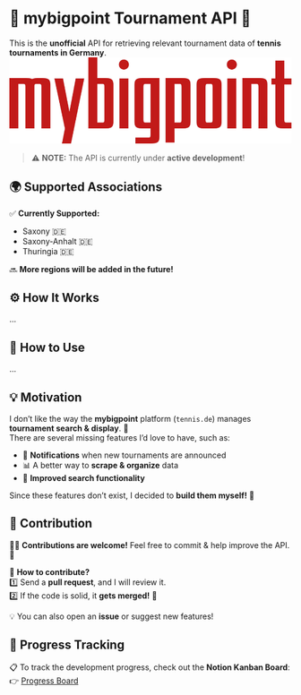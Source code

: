 # 🎾 mybigpoint Tournament API 🚀  
This is the **unofficial** API for retrieving relevant tournament data of **tennis tournaments in Germany**.  
![mybigpoint logo](https://github.com/alexiiko/mybigpoint-tournament-api/blob/main/mybigpointLogo.png)  

> ⚠️ **NOTE:** The API is currently under **active development**!  

## 🌍 Supported Associations  
✅ **Currently Supported:**  
- Saxony 🇩🇪  
- Saxony-Anhalt 🇩🇪  
- Thuringia 🇩🇪  

🔜 **More regions will be added in the future!**  

## ⚙️ How It Works  
...

## 📖 How to Use  
...

## 💡 Motivation  
I don’t like the way the **mybigpoint** platform (`tennis.de`) manages **tournament search & display**. 🧐  
There are several missing features I’d love to have, such as:  
- 🔔 **Notifications** when new tournaments are announced  
- 📊 A better way to **scrape & organize** data  
- 🚀 **Improved search functionality**  

Since these features don’t exist, I decided to **build them myself!** 💪  

## 🤝 Contribution  
👨‍💻 **Contributions are welcome!** Feel free to commit & help improve the API. 🚀  

🔹 **How to contribute?**  
1️⃣ Send a **pull request**, and I will review it.  
2️⃣ If the code is solid, it **gets merged!** 🎉  

💡 You can also open an **issue** or suggest new features!  

## 📌 Progress Tracking  
📋 To track the development progress, check out the **Notion Kanban Board**:  
👉 [Progress Board](https://shorturl.at/NmLzq)  
